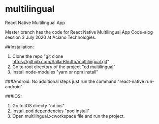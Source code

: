 # multilingual
React Native Multilingual App


Master branch has the code for React Native Multilingual App Code-alog session 3 July 2020 at Aciano Technologies.


##Installation:
1. Clone the repo "git clone https://github.com/SallarBhutto/multilingual.git"
2. Go to root directory of the project "cd multilingual"
3. Install node-modules "yarn or npm install"

###Android: 
No additional steps just run the command "react-native run-android"

###iOS:
1. Go to iOS directy "cd ios" 
2. Install pod dependencies "pod install"
3. Open multilingual.xcworkspace file and run the project.

